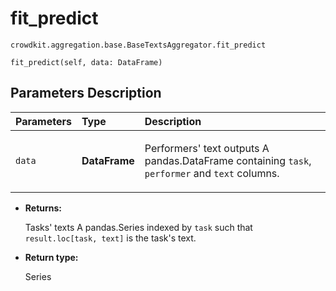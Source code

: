 # fit_predict
`crowdkit.aggregation.base.BaseTextsAggregator.fit_predict`

```
fit_predict(self, data: DataFrame)
```

## Parameters Description

| Parameters | Type | Description |
| :----------| :----| :-----------|
`data`|**DataFrame**|<p>Performers&#x27; text outputs A pandas.DataFrame containing `task`, `performer` and `text` columns.</p>

* **Returns:**

  Tasks' texts
A pandas.Series indexed by `task` such that `result.loc[task, text]`
is the task's text.

* **Return type:**

  Series
